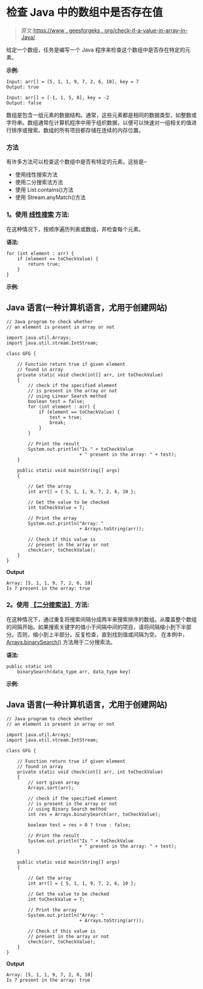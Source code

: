 # 检查 Java 中的数组中是否存在值

> 原文:[https://www . geesforgeks . org/check-if-a-value-in-array-in-Java/](https://www.geeksforgeeks.org/check-if-a-value-is-present-in-an-array-in-java/)

给定一个数组，任务是编写一个 Java 程序来检查这个数组中是否存在特定的元素。

**示例:**

```
Input: arr[] = [5, 1, 1, 9, 7, 2, 6, 10], key = 7
Output: true

Input: arr[] = [-1, 1, 5, 8], key = -2
Output: false
```

数组是包含一组元素的数据结构。通常，这些元素都是相同的数据类型，如整数或字符串。数组通常在计算机程序中用于组织数据，以便可以快速对一组相关的值进行排序或搜索。数组的所有项目都存储在连续的内存位置。

### 方法

有许多方法可以检查这个数组中是否有特定的元素。这些是–

*   使用线性搜索方法
*   使用二分搜索法方法
*   使用 List.contains()方法
*   使用 Stream.anyMatch()方法

### **1。使用** [**线性搜索**](https://www.geeksforgeeks.org/linear-search/) **方法:**

在这种情况下，按顺序遍历列表或数组，并检查每个元素。

**语法:**

```
for (int element : arr) {
    if (element == toCheckValue) {
        return true;
    }
}
```

**示例:**

## Java 语言(一种计算机语言，尤用于创建网站)

```
// Java program to check whether
// an element is present in array or not

import java.util.Arrays;
import java.util.stream.IntStream;

class GFG {

    // Function return true if given element
    // found in array
    private static void check(int[] arr, int toCheckValue)
    {
        // check if the specified element
        // is present in the array or not
        // using Linear Search method
        boolean test = false;
        for (int element : arr) {
            if (element == toCheckValue) {
                test = true;
                break;
            }
        }

        // Print the result
        System.out.println("Is " + toCheckValue
                           + " present in the array: " + test);
    }

    public static void main(String[] args)
    {

        // Get the array
        int arr[] = { 5, 1, 1, 9, 7, 2, 6, 10 };

        // Get the value to be checked
        int toCheckValue = 7;

        // Print the array
        System.out.println("Array: "
                           + Arrays.toString(arr));

        // Check if this value is
        // present in the array or not
        check(arr, toCheckValue);
    }
}
```

**Output**

```
Array: [5, 1, 1, 9, 7, 2, 6, 10]
Is 7 present in the array: true
```

### **2。使用** [**【二分搜索法】**](https://www.geeksforgeeks.org/binary-search/) **方法:**

在这种情况下，通过重复将搜索间隔分成两半来搜索排序的数组。从覆盖整个数组的间隔开始。如果搜索关键字的值小于间隔中间的项目，请将间隔缩小到下半部分。否则，缩小到上半部分。反复检查，直到找到值或间隔为空。
在本例中， [Arrays.binarySearch()](https://www.geeksforgeeks.org/arrays-binarysearch-java-examples-set-1/) 方法用于二分搜索法。

**语法:**

```
public static int 
    binarySearch(data_type arr, data_type key)
```

**示例:**

## Java 语言(一种计算机语言，尤用于创建网站)

```
// Java program to check whether
// an element is present in array or not

import java.util.Arrays;
import java.util.stream.IntStream;

class GFG {

    // Function return true if given element
    // found in array
    private static void check(int[] arr, int toCheckValue)
    {
        // sort given array
        Arrays.sort(arr);

        // check if the specified element
        // is present in the array or not
        // using Binary Search method
        int res = Arrays.binarySearch(arr, toCheckValue);

        boolean test = res > 0 ? true : false;

        // Print the result
        System.out.println("Is " + toCheckValue
                           + " present in the array: " + test);
    }

    public static void main(String[] args)
    {

        // Get the array
        int arr[] = { 5, 1, 1, 9, 7, 2, 6, 10 };

        // Get the value to be checked
        int toCheckValue = 7;

        // Print the array
        System.out.println("Array: "
                           + Arrays.toString(arr));

        // Check if this value is
        // present in the array or not
        check(arr, toCheckValue);
    }
}
```

**Output**

```
Array: [5, 1, 1, 9, 7, 2, 6, 10]
Is 7 present in the array: true
```